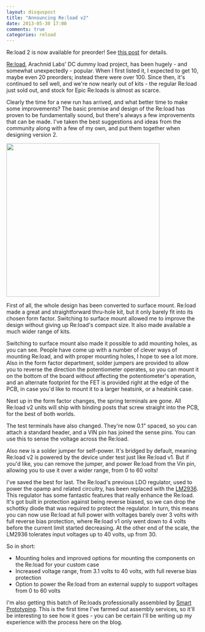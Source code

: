 ```yaml
---
layout: disquspost
title: "Announcing Re:load v2"
date: 2013-05-30 17:00
comments: true
categories: reload
---
```


Re:load 2 is now available for preorder! See <a href="http://www.arachnidlabs.com/blog/2013/06/09/re-load-2-now-available-for-preorder/">this post</a> for details.

<a href="https://www.tindie.com/products/arachnidlabs/reload-the-simple-robust-affordable-dummy-load/">Re:load</a>, Arachnid Labs' DC dummy load project, has been hugely - and somewhat unexpectedly - popular. When I first listed it, I expected to get 10, maybe even 20 preorders; instead there were over 100. Since then, it's continued to sell well, and we're now nearly out of kits - the regular Re:load just sold out, and stock for Epic Re:loads is almost as scarce.

Clearly the time for a new run has arrived, and what better time to make some improvements? The basic premise and design of the Re:load has proven to be fundamentally sound, but there's always a few improvements that can be made. I've taken the best suggestions and ideas from the community along with a few of my own, and put them together when designing version 2.

<img src="https://github.com/arachnidlabs/reload/raw/master/reload-layout.png" width="400">

<!-- more -->

First of all, the whole design has been converted to surface mount. Re:load made a great and straightforward thru-hole kit, but it only barely fit into its chosen form factor. Switching to surface mount allowed me to improve the design without giving up Re:load's compact size. It also made available a much wider range of kits.

Switching to surface mount also made it possible to add mounting holes, as you can see. People have come up with a number of clever ways of mounting Re:load, and with proper mounting holes, I hope to see a lot more. Also in the form factor department, solder jumpers are provided to allow you to reverse the direction the potentiometer operates, so you can mount it on the bottom of the board without affecting the potentiometer's operation, and an alternate footprint for the FET is provided right at the edge of the PCB, in case you'd like to mount it to a larger heatsink, or a heatsink case.

Next up in the form factor changes, the spring terminals are gone. All Re:load v2 units will ship with binding posts that screw straight into the PCB, for the best of both worlds.

The test terminals have also changed. They're now 0.1" spaced, so you can attach a standard header, and a VIN pin has joined the sense pins. You can use this to sense the voltage across the Re:load.

Also new is a solder jumper for self-power. It's bridged by default, meaning Re:load v2 is powered by the device under test just like Re:load v1. But if you'd like, you can remove the jumper, and power Re:load from the Vin pin, allowing you to use it over a wider range, from 0 to 60 volts!

I've saved the best for last. The Re:load's previous LDO regulator, used to power the opamp and related circuitry, has been replaced with the [LM2936](http://www.ti.com/lit/ds/symlink/lm2936.pdf). This regulator has some fantastic features that really enhance the Re:load. It's got built in protection against being reverse biased, so we can drop the schottky diode that was required to protect the regulator. In turn, this means you can now use Re:load at full power with voltages barely over 3 volts with full reverse bias protection, where Re:load v1 only went down to 4 volts before the current limit started decreasing. At the other end of the scale, the LM2936 tolerates input voltages up to 40 volts, up from 30.

So in short:

 - Mounting holes and improved options for mounting the components on the Re:load for your custom case
 - Increased voltage range, from 3.1 volts to 40 volts, with full reverse bias protection
 - Option to power the Re:load from an external supply to support voltages from 0 to 60 volts

I'm also getting this batch of Re:loads professionally assembled by [Smart Prototyping](http://smart-prototyping.com/). This is the first time I've farmed out assembly services, so it'll be interesting to see how it goes - you can be certain I'll be writing up my experience with the process here on the blog.
